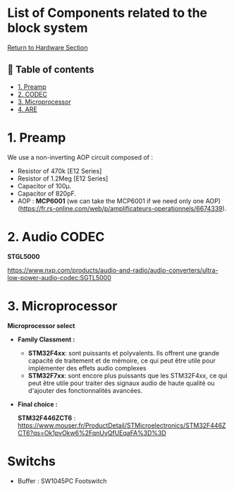 # List of Components related to the block system
[Return to Hardware Section](https://github.com/lucacros/2324_Projet2A_PedaleGuitare/tree/Hardware-Section)
## 📖 Table of contents

- [1. Preamp](#1-afe)
- [2. CODEC](#2-codec)
- [3. Microprocessor](#3-microprocessor)
- [4. ARE](#4-are)


# 1. Preamp

  We use a non-inverting AOP circuit composed of :
  - Resistor of 470k [E12 Series] 
  - Resistor of 1.2Meg [E12 Series] 
  - Capacitor of 100µ.
  - Capacitor of 820pF.
  - AOP : **MCP6001** (we can take the MCP6001 if we need only one AOP) (https://fr.rs-online.com/web/p/amplificateurs-operationnels/6674339).
  
# 2. Audio CODEC

   **STGL5000**
   
   https://www.nxp.com/products/audio-and-radio/audio-converters/ultra-low-power-audio-codec:SGTL5000

# 3. Microprocessor

**Microprocessor select**
  - **Family Classment :**
    - **STM32F4xx**: sont puissants et polyvalents. Ils offrent une grande capacité de traitement et de mémoire, ce qui peut être utile pour implémenter des effets audio complexes
    - **STM32F7xx**: sont encore plus puissants que les STM32F4xx, ce qui peut être utile pour traiter des signaux audio de haute qualité ou d'ajouter des fonctionnalités avancées.

 - **Final choice :**

    **STM32F446ZCT6** : https://www.mouser.fr/ProductDetail/STMicroelectronics/STM32F446ZCT6?qs=Ok1pvOkw6%2FqnUvQfUEqaFA%3D%3D

# Switchs

- Buffer : SW1045PC Footswitch

